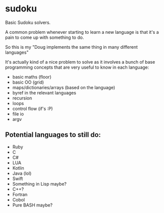 # sudoku
Basic Sudoku solvers.

A common problem whenever starting to learn a new language is that it's a pain to come up with something to do.

So this is my "Doug implements the same thing in many different languages"

It's actually kind of a nice problem to solve as it involves a bunch of base programming concepts
that are very useful to know in each language:
- basic maths (floor)
- basic OO (grid)
- maps/dictionaries/arrays (based on the language)
- byref in the relevant languages
- recursion
- loops
- control flow (if's :P)
- file io
- argv

## Potential languages to still do:

- Ruby
- C
- C#
- LUA
- Kotlin
- Java (lol)
- Swift
- Something in Lisp maybe?
- C++?
- Fortran
- Cobol
- Pure BASH maybe?